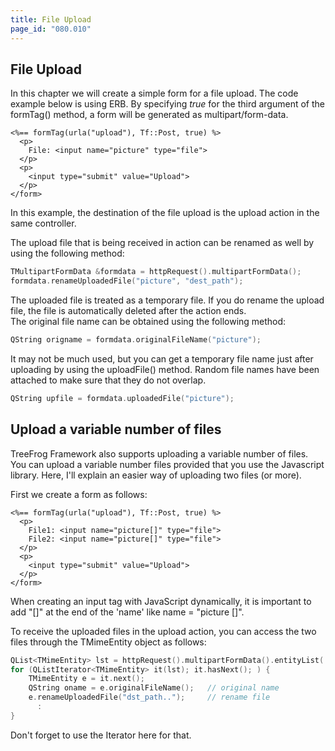 ```yaml
---
title: File Upload
page_id: "080.010"
---
```


## File Upload

In this chapter we will create a simple form for a file upload. The code example below is using ERB. By specifying *true* for the third argument of the formTag() method, a form will be generated as multipart/form-data.

```
<%== formTag(urla("upload"), Tf::Post, true) %>
  <p>
    File: <input name="picture" type="file">
  </p>
  <p>
    <input type="submit" value="Upload">
  </p>
</form>
```

In this example, the destination of the file upload is the upload action in the same controller.

The upload file that is being received in action can be renamed as well by using the following method:

```c++
TMultipartFormData &formdata = httpRequest().multipartFormData();
formdata.renameUploadedFile("picture", "dest_path");
```

The uploaded file is treated as a temporary file. If you do rename the upload file, the file is automatically deleted after the action ends.<br>
The original file name can be obtained using the following method:

```c++
QString origname = formdata.originalFileName("picture");
```

It may not be much used, but you can get a temporary file name just after uploading by using the uploadFile() method. Random file names have been attached to make sure that they do not overlap.

```c++
QString upfile = formdata.uploadedFile("picture");
```

## Upload a variable number of files

TreeFrog Framework also supports uploading a variable number of files. You can upload a variable number files provided that you use the Javascript library. Here, I'll explain an easier way of uploading two files (or more).

First we create a form as follows:

```
<%== formTag(urla("upload"), Tf::Post, true) %>
  <p>
    File1: <input name="picture[]" type="file">
    File2: <input name="picture[]" type="file">
  </p>
  <p>
    <input type="submit" value="Upload">
  </p>
</form>
```

When creating an input tag with JavaScript dynamically, it is important to add "[]" at the end of the 'name' like name = "picture []".

To receive the uploaded files in the upload action, you can access the two files through the TMimeEntity object as follows:

```c++
QList<TMimeEntity> lst = httpRequest().multipartFormData().entityList( "picture[]" );
for (QListIterator<TMimeEntity> it(lst); it.hasNext(); ) {
    TMimeEntity e = it.next();
    QString oname = e.originalFileName();   // original name
    e.renameUploadedFile("dst_path..");     // rename file
      :
}
```

Don't forget to use the Iterator here for that.